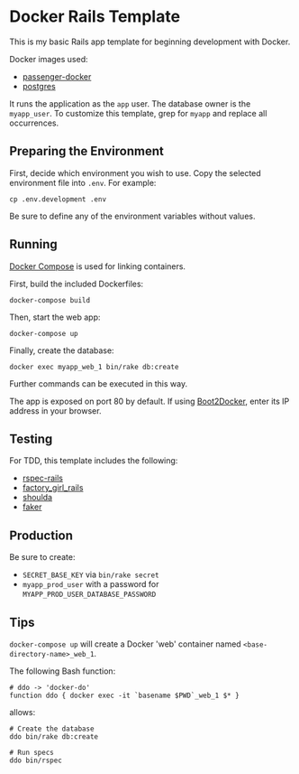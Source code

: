 # Docker Rails Template

This is my basic Rails app template for beginning development with Docker.

Docker images used:

- [passenger-docker](https://github.com/phusion/passenger-docker)
- [postgres](https://registry.hub.docker.com/_/postgres/)

It runs the application as the `app` user. The database owner is the
`myapp_user`. To customize this template, grep for `myapp` and replace all
occurrences.

## Preparing the Environment

First, decide which environment you wish to use. Copy the selected environment
file into `.env`. For example:

    cp .env.development .env

Be sure to define any of the environment variables without values.

## Running

[Docker Compose](https://docs.docker.com/compose/) is used for linking containers.

First, build the included Dockerfiles:

    docker-compose build

Then, start the web app:

    docker-compose up

Finally, create the database:

    docker exec myapp_web_1 bin/rake db:create

Further commands can be executed in this way.

The app is exposed on port 80 by default. If using
[Boot2Docker](https://github.com/boot2docker/boot2docker), enter its IP
address in your browser.

## Testing

For TDD, this template includes the following:

- [rspec-rails](https://github.com/rspec/rspec-rails)
- [factory_girl_rails](https://github.com/thoughtbot/factory_girl_rails)
- [shoulda](https://github.com/thoughtbot/shoulda)
- [faker](https://github.com/stympy/faker)

## Production

Be sure to create:

- `SECRET_BASE_KEY` via `bin/rake secret`
- `myapp_prod_user` with a password for `MYAPP_PROD_USER_DATABASE_PASSWORD`

## Tips

`docker-compose up` will create a Docker 'web' container named `<base-directory-name>_web_1`.

The following Bash function:

    # ddo -> 'docker-do'
    function ddo { docker exec -it `basename $PWD`_web_1 $* }

allows:

    # Create the database
    ddo bin/rake db:create

    # Run specs
    ddo bin/rspec
